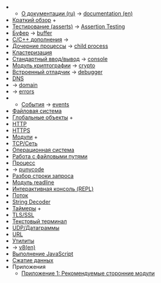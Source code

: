 * + [О документации (ru)](documentation.markdown) -> [documentation (en)](https://nodejs.org/api/documentation.html)
* [Краткий обзор](synopsis.markdown) +
* [Тестирование (asserts)](assert.markdown) -> [Assertion Testing](https://nodejs.org/api/assert.html)
* [Буфер](buffer.markdown) -> [buffer](https://nodejs.org/api/buffer.html)
* [C/C++ дополнения](addons.markdown) -> 
* [Дочерние процессы](child_process.markdown) -> [child process](https://nodejs.org/api/child_process.html)
* [Кластеризация](cluster.markdown)
* [Стандартный ввод/вывод](stdio.markdown) -> [console](https://nodejs.org/api/console.html)
* [Модуль криптографии](crypto.markdown) -> [crypto](https://nodejs.org/api/crypto.html)
* [Встроенный отладчик](debugger.markdown) -> [debugger](https://nodejs.org/api/debugger.html)
* [DNS](dns.markdown)
* -> [domain](https://nodejs.org/api/domain.html)
* -> [errors](https://nodejs.org/api/errors.html)
* + [События](events.markdown) -> [events](https://nodejs.org/api/events.html)
* [Файловая система](fs.markdown)
* [Глобальные объекты](globals.markdown) +
* [HTTP](http.markdown)
* [HTTPS](https.markdown)
* [Модули](modules.markdown) +
* [TCP/Сеть](net.markdown)
* [Операционная система](os.markdown)
* [Работа с файловыми путями](path.markdown)
* [Процесс](process.markdown)
* -> [punycode](https://nodejs.org/api/punycode.html)
* [Разбор строки запроса](querystring.markdown)
* [Модуль readline](readline.markdown)
* [Интерактивная консоль (REPL)](repl.markdown)
* [Поток](stream.markdown)
* [String Decoder](string_decoder.markdown)
* [Таймеры](timers.markdown) +
* [TLS/SSL](tls.markdown)
* [Текстовый терминал](tty.markdown)
* [UDP/Датаграммы](dgram.markdown)
* [URL](url.markdown)
* [Утилиты](util.markdown)
* -> [v8(en)](https://nodejs.org/api/v8.html)
* [Выполнение JavaScript](vm.markdown)
* [Сжатие данных](zlib.markdown)
* Приложения
  * [Приложение 1: Рекомендуемые сторонние модули](appendix_1.markdown)


